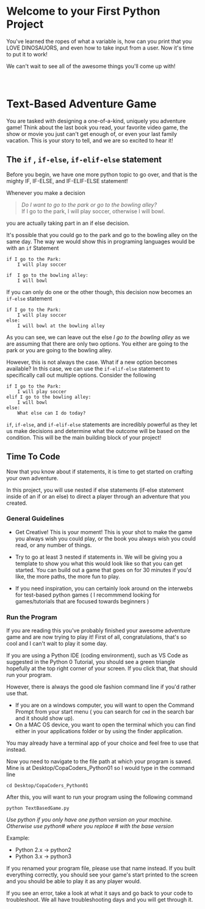 # Welcome to your First Python Project
You've learned the ropes of what a variable is, how can you print that you LOVE DINOSAUORS, and even how to take input from a user. Now it's time to put it to work! 

We can't wait to see all of the awesome things you'll come up with!
<br />
<br />
<br />


# Text-Based Adventure Game 
You are tasked with designing a one-of-a-kind, uniquely you adventure game! Think about the last book you read, your favorite video game, the show or movie you just can't get enough of, or even your last family vacation. This is your story to tell, and we are so excited to hear it! 

## **The `if` , `if-else`, `if-elif-else` statement**
Before you begin, we have one more python topic to go over, and that is the mighty IF, IF-ELSE, and IF-ELIF-ELSE statement! 

Whenever you make a decision  
>_Do I want to go to the park or go to the bowling alley?_  
If I go to the park, I will play soccer, otherwise I will bowl. 

you are actually taking part in an if else decision. 

It's possible that you could go to the park and go to the bowling alley on the same day. The way we would show this in programing languages would be with an `if` Statement
```
if I go to the Park:
    I will play soccer

if  I go to the bowling alley:
    I will bowl
```
If you can only do one or the other though, this decision now becomes an `if-else` statement

```
if I go to the Park:
    I will play soccer
else:
    I will bowl at the bowling alley
```

As you can see, we can leave out the else _I go to the bowling alley_ as we are assuming that there are only two options. You either are going to the park or you are going to the bowling alley. 

However, this is not always the case. What if a new option becomes available? In this case, we can use the `if-elif-else` statement to specifically call out multiple options. Consider the following 
```
if I go to the Park:
    I will play soccer
elif I go to the bowling alley:
    I will bowl 
else:
    What else can I do today? 
```

`if`, `if-else`, and `if-elif-else` statements are incredibly powerful as they let us make decisions and determine what the outcome will be based on the condition. This will be the main building block of your project! 

## **Time To Code**
Now that you know about if statements, it is time to get started on crafting your own adventure. 

In this project, you will use nested if else statements (if-else statement inside of an if or an else) to direct a player through an adventure that you created. 

### General Guidelines 
- Get Creative! This is your moment! This is your shot to make the game you always wish you could play, or the book you always wish you could read, or any number of things. 

- Try to go at least 3 nested if statements in. We will be giving you a template to show you what this would look like so that you can get started. You can build out a game that goes on for 30 minutes if you'd like, the more paths, the more fun to play. 

- If you need inspiration, you can certainly look around on the interwebs for test-based python games ( I recommmend looking for games/tutorials that are focused towards beginners )

### Run the Program 
If you are reading this you've probably finished your awesome adventure game and are now trying to play it! First of all, congratulations, that's so cool and I can't wait to play it some day. 

If you are using a Python IDE (coding environment), such as VS Code as suggested in the Python 0 Tutorial, you should see a green triangle hopefully at the top right corner of your screen. If you click that, that should run your program. 

However, there is always the good ole fashion command line if you'd rather use that. 

- If you are on a windows computer, you will want to open the Command Prompt from your start menu ( you can search for `cmd` in the search bar and it should show up). 
- On a MAC OS device, you want to open the terminal which you can find either in your applications folder or by using the finder application. 

You may already have a terminal app of your choice and feel free to use that instead. 

Now you need to navigate to the file path at which your program is saved. Mine is at Desktop/CopaCoders_Python01 so I would type in the command line
```
cd Desktop/CopaCoders_Python01
```
After this, you will want to run your program using the following command

```
python TextBasedGame.py
```
_Use python if you only have one python version on your machine. Otherwise use python# where you replace # with the base version_

Example:
- Python 2.x -> python2 
- Python 3.x -> python3


If you renamed your program file, please use that name instead. If you built everything correctly, you should see your game's start printed to the screen and you should be able to play it as any player would. 

If you see an error, take a look at what it says and go back to your code to troubleshoot. We all have troubleshooting days and you will get through it. 